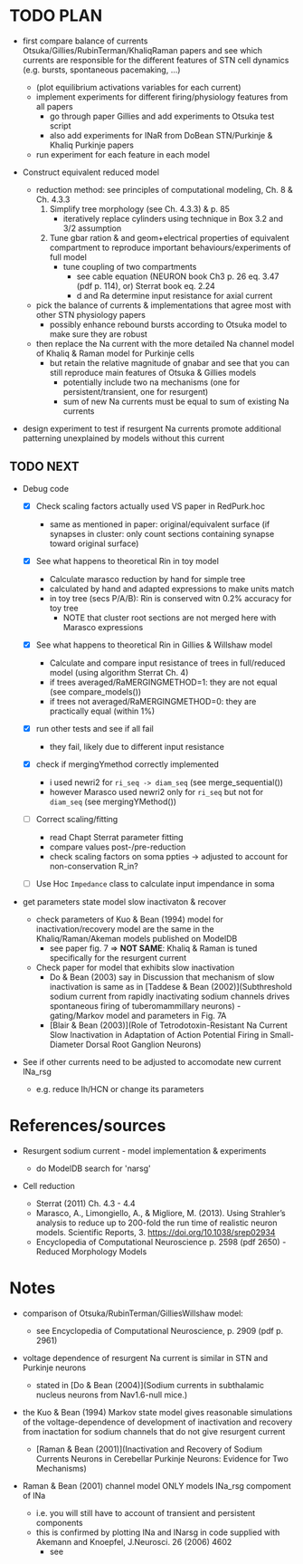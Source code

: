 # TODO PLAN #

- first compare balance of currents Otsuka/Gillies/RubinTerman/KhaliqRaman papers and see which currents are responsible for the different features of STN cell dynamics (e.g. bursts, spontaneous pacemaking, ...)
	- (plot equilibrium activations variables for each current)
	- implement experiments for different firing/physiology features from all papers
		- go through paper Gillies and add experiments to Otsuka test script
		- also add experiments for INaR from DoBean STN/Purkinje & Khaliq Purkinje papers
	- run experiment for each feature in each model

- Construct equivalent reduced model
	- reduction method: see principles of computational modeling, Ch. 8 & Ch. 4.3.3
		1. Simplify tree morphology (see Ch. 4.3.3) & p. 85
			- iteratively replace cylinders using technique in Box 3.2 and 3/2 assumption
		2. Tune gbar ration & and geom+electrical properties of equivalent compartment to reproduce important behaviours/experiments of full model
			- tune coupling of two compartments 
				- see cable equation (NEURON book Ch3 p. 26 eq. 3.47 (pdf p. 114), or) Sterrat book eq. 2.24
				- d and Ra determine input resistance for axial current
	- pick the balance of currents & implementations that agree most with other STN physiology papers
		- possibly enhance rebound bursts according to Otsuka model to make sure they are robust
	- then replace the Na current with the more detailed Na channel model of Khaliq & Raman model for Purkinje cells
		- but retain the relative magnitude of gnabar and see that you can still reproduce main features of Otsuka & Gillies models
			- potentially include two na mechanisms (one for persistent/transient, one for resurgent)
			- sum of new Na currents must be equal to sum of existing Na currents

- design experiment to test if resurgent Na currents promote additional patterning unexplained by models without this current


## TODO NEXT ##

- Debug code
	- [x] Check scaling factors actually used VS paper in RedPurk.hoc
		- same as mentioned in paper: original/equivalent surface (if synapses in cluster: only count sections containing synapse toward original surface)
	- [x] See what happens to theoretical Rin in toy model
		- Calculate marasco reduction by hand for simple tree
		- calculated by hand and adapted expressions to make units match
		- in toy tree (secs P/A/B): Rin is conserved witn 0.2% accuracy for toy tree
			- NOTE that cluster root sections are not merged here with Marasco <eq> expressions
	- [x] See what happens to theoretical Rin in Gillies & Willshaw model
		- Calculate and compare input resistance of trees in full/reduced model (using algorithm Sterrat Ch. 4)
		- if trees averaged/RaMERGINGMETHOD=1: they are not equal (see compare_models())
		- if trees not averaged/RaMERGINGMETHOD=0: they are practically equal (within 1%)
	- [x] run other tests and see if all fail
		- they fail, likely due to different input resistance
	- [x] check if mergingYmethod correctly implemented
		- i used newri2 for `ri_seq -> diam_seq` (see merge_sequential())
		- however Marasco used newri2 only for `ri_seq` but not for `diam_seq` (see mergingYMethod())
	- [ ] Correct scaling/fitting
		- read Chapt Sterrat parameter fitting
		- compare values post-/pre-reduction
		- check scaling factors on soma ppties -> adjusted to account for non-conservation R_in?
	- [ ] Use Hoc `Impedance` class to calculate input impendance in soma
	

- get parameters state model slow inactivaton & recover
	- check parameters of Kuo & Bean (1994) model for inactivation/recovery model are the same in the Khaliq/Raman/Akeman models published on ModelDB
		- see paper fig. 7 => **NOT SAME**: Khaliq & Raman is tuned specifically for the resurgent current
	- Check paper for model that exhibits slow inactivation
		- Do & Bean (2003) say in Discussion that mechanism of slow inactivation is same as in [Taddese & Bean (2002)](Subthreshold sodium current from rapidly inactivating sodium channels drives spontaneous firing of tuberomammillary neurons) - gating/Markov model and parameters in Fig. 7A
		- [Blair & Bean (2003)](Role of Tetrodotoxin-Resistant Na Current Slow Inactivation in Adaptation of Action Potential Firing in Small-Diameter Dorsal Root Ganglion Neurons)

- See if other currents need to be adjusted to accomodate new current INa_rsg
	- e.g. reduce Ih/HCN or change its parameters

# References/sources #

- Resurgent sodium current - model implementation & experiments
	- do ModelDB search for 'narsg'

- Cell reduction
	- Sterrat (2011) Ch. 4.3 - 4.4
	- Marasco, A., Limongiello, A., & Migliore, M. (2013). Using Strahler’s analysis to reduce up to 200-fold the run time of realistic neuron models. Scientific Reports, 3. https://doi.org/10.1038/srep02934
	- Encyclopedia of Computational Neuroscience p. 2598 (pdf 2650) - Reduced Morphology Models


# Notes #

- comparison of Otsuka/RubinTerman/GilliesWillshaw model: 
	- see Encyclopedia of Computational Neuroscience, p. 2909 (pdf p. 2961)

- voltage dependence of resurgent Na current is similar in STN and Purkinje neurons
	- stated in [Do & Bean (2004)](Sodium currents in subthalamic nucleus neurons from Nav1.6-null mice.)

- the Kuo & Bean (1994) Markov state model gives reasonable simulations of the voltage-dependence of development of inactivation and recovery from inactation for sodium channels that do not give resurgent current
	- [Raman & Bean (2001)](Inactivation and Recovery of Sodium Currents Neurons in Cerebellar Purkinje Neurons: Evidence for Two Mechanisms)


- Raman & Bean (2001) channel model ONLY models INa_rsg compoment of INa
	- i.e. you will still have to account of transient and persistent components
	- this is confirmed by plotting INa and INarsg in code supplied with Akemann and Knoepfel, J.Neurosci. 26 (2006) 4602
		- see
